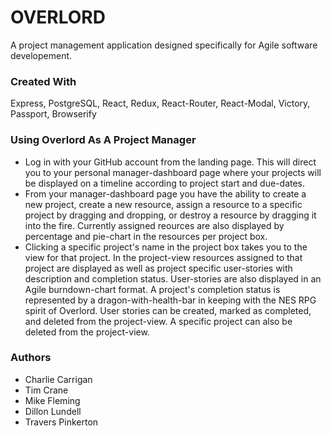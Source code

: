 # OVERLORD

A project management application designed specifically for Agile software developement.

### Created With 
Express, PostgreSQL, React, Redux, React-Router, React-Modal, Victory, Passport, Browserify 

### Using Overlord As A Project Manager
 * Log in with your GitHub account from the landing page.  This will direct you to your personal manager-dashboard page where your projects will be displayed on a timeline according to project start and due-dates.  
 * From your manager-dashboard page you have the ability to create a new project, create a new resource, assign a resource to a specific project by dragging and dropping, or destroy a resource by dragging it into the fire.  Currently assigned reources are also displayed by percentage and pie-chart in the resources per project box.  
 * Clicking a specific project's name in the project box takes you to the view for that project.  In the  project-view resources assigned to that project are displayed as well as project specific user-stories with description and completion status.  User-stories are also displayed in an Agile burndown-chart format.  A project's completion status is represented by a dragon-with-health-bar in keeping with the NES RPG spirit of Overlord.  User stories can be created, marked as completed, and deleted from the project-view.  A specific project can also be deleted from the project-view.

### Authors 
 * Charlie Carrigan
 * Tim Crane
 * Mike Fleming
 * Dillon Lundell
 * Travers Pinkerton